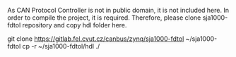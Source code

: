 As CAN Protocol Controller is not in public domain, it is not included here.
In order to compile the project, it is required.
Therefore, please clone sja1000-fdtol repository and copy hdl folder here.

git clone https://gitlab.fel.cvut.cz/canbus/zynq/sja1000-fdtol ~/sja1000-fdtol
cp -r ~/sja1000-fdtol/hdl ./